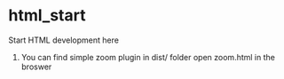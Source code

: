 # html_start
Start HTML development here


1. You can find simple zoom plugin in dist/ folder open zoom.html in the broswer